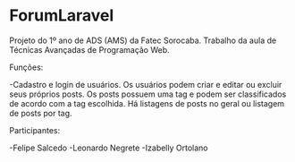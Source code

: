 # ForumLaravel

Projeto do 1º ano de ADS (AMS) da Fatec Sorocaba. Trabalho da aula de Técnicas Avançadas de Programação Web.

Funções: 

-Cadastro e login de usuários. Os usuários podem criar e editar ou excluir seus próprios posts. Os posts possuem uma tag e podem ser classificados de acordo com a tag escolhida. Há listagens de posts no geral ou listagem de posts por tag.

Participantes: 

-Felipe Salcedo
-Leonardo Negrete
-Izabelly Ortolano